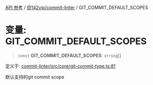 [API 参考](../../../index.md) / [@142vip/commit-linter](../index.md) / GIT\_COMMIT\_DEFAULT\_SCOPES

# 变量: GIT\_COMMIT\_DEFAULT\_SCOPES

> `const` **GIT\_COMMIT\_DEFAULT\_SCOPES**: `string`[]

定义于: [commit-linter/src/core/git-commit-type.ts:81](https://github.com/142vip/core-x/blob/b6807ccf6c96718daee70c368eee9968a0b34d48/packages/commit-linter/src/core/git-commit-type.ts#L81)

默认支持的git commit scope
